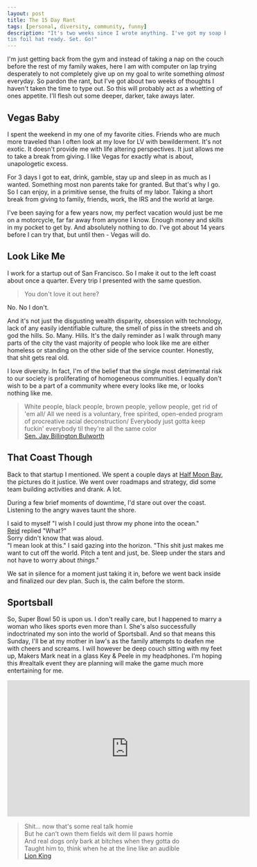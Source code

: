 ```yaml
---
layout: post
title: The 15 Day Rant
tags: [personal, diversity, community, funny]
description: "It's two weeks since I wrote anything. I've got my soap box and
tin foil hat ready. Set. Go!"
---
```


I'm just getting back from the gym and instead of taking a nap on the couch
before the rest of my family wakes, here I am  with computer on lap trying
desperately to not completely give up on my goal to write something _almost_
everyday. So pardon the rant, but I've got about two weeks of thoughts I haven't
taken the time to type out. So this will probably act as a whetting of ones
appetite. I'll flesh out some deeper, darker, take aways later.

## Vegas Baby

I spent the weekend in my one of my favorite cities. Friends who are much more
traveled than I often look at my love for LV with bewilderment. It's not exotic.
It doesn't provide me with life altering perspectives. It just allows me to take
a break from giving. I like Vegas for exactly what is about, unapologetic excess.

For 3 days I got to eat, drink, gamble, stay up and sleep in as much as I wanted.
Something most non parents take for granted. But that's why I go. So I can enjoy,
in a primitive sense, the fruits of my labor. Taking a short break from giving
to family, friends, work, the IRS and the world at large.

I've been saying for a few years now, my perfect vacation would just be me on a
motorcycle, far far away from anyone I know. Enough money and skills in my
pocket to get by. And absolutely nothing to do. I've got about 14 years before I
can try that, but until then - Vegas will do.

## Look Like Me

I work for a startup out of San Francisco. So I make it out to the left coast
about once a quarter. Every trip I presented with the same question.

> You don't love it out here?

No. No I don't.

And it's not just the disgusting wealth disparity, obsession with technology,
lack of any easily identifiable culture, the smell of piss in the streets and oh
god the hills. So. Many. Hills. It's the daily reminder as I walk through many
parts of the city the vast majority of people who look like me are either
homeless or standing on the other side of the service counter. Honestly, that
shit gets real old.

I love diversity. In fact, I'm of the belief that the single most detrimental
risk to our society is proliferating of homogeneous communities. I equally don't
wish to be a part of a community where every looks like me, or looks nothing
like me.

> White people, black people, brown people, yellow people, get rid of 'em all/ All we need is a voluntary, free spirited, open-ended program of procreative racial deconstruction/ Everybody just gotta keep fuckin' everybody til they're all the same color
> <br/> [Sen. Jay Billington Bulworth](http://www.imdb.com/title/tt0118798/quotes)

## That Coast Though

Back to that startup I mentioned. We spent a couple days at [Half Moon Bay](http://www.ritzcarlton.com/en/Properties/HalfMoonBay/Default.htm), the
pictures do it justice. We went over roadmaps and strategy, did some team
building activities and drank. A lot.

During a few brief moments of downtime, I'd stare out over the coast. Listening
to the angry waves taunt the shore.

I said to myself "I wish I could just throw my phone into the ocean."<br />
[Reid](https://twitter.com/jbrw1984) replied "What?"<br />
Sorry didn't know that was aloud.<br />
"I mean look at this." I said gazing into the horizon. "This shit just makes me
want to cut off the world. Pitch a tent and just, be. Sleep under the stars and
not have to worry about _things_."

We sat in silence for a moment just taking it in, before we went back inside and
finalized our dev plan. Such is, the calm before the storm.

## Sportsball

So, Super Bowl 50 is upon us. I don't really care, but I happened to marry a woman
who likes sports even more than I. She's also successfully indoctrinated my son
into the world of Sportsball. And so that means this Sunday, I'll be at my
mother in law's as the family attempts to deafen me with cheers and screams. I
will however be deep couch sitting with my feet up, Makers Mark neat in a glass
Key & Peele in my headphones. I'm hoping this #realtalk event they are planning
will make the game much more entertaining for me.

<iframe width="560" height="315" src="https://www.youtube.com/embed/ntGKxBs1F24" frameborder="0" allowfullscreen></iframe>

> Shit... now that's some real talk homie<br/>
But he can't own them fields wit dem lil paws homie<br/>
And real dogs only bark at bitches when they gotta do<br/>
Taught him to, think when he at the line like an audible<br/>
[Lion King](http://genius.com/Lil-dicky-lion-king-lyrics)
